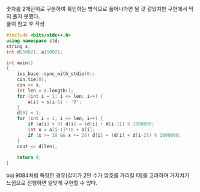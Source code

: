 숫자를 2개단위로 구분하여 확인하는 방식으로 풀어나가면 될 것 같았지만 구현에서 막혀 풀지 못했다.  
풀이 참고 후 작성
```c++
#include <bits/stdc++.h>
using namespace std;
string s;
int d[5002], a[5002];

int main()
{
    ios_base::sync_with_stdio(0);
    cin.tie(0);
    cin >> s;
    int len = s.length();
    for (int i = 1; i <= len; i++) {
        a[i] = s[i-1] - '0';
    }
    d[0] = 1;
    for (int i = 1; i <= len; i++) {
        if (a[i] > 0) d[i] = (d[i] + d[i-1]) % 1000000;
        int x = a[i-1]*10 + a[i];
        if (x >= 10 && x <= 26) d[i] = (d[i] + d[i-2]) % 1000000;
    }
    cout << d[len];
    
    return 0;
}
```
boj 9084처럼 특정한 경우(길이가 2인 수가 암호를 가리킬 때)를 고려하며 가지치기 느낌으로 진행하면 알맞게 구현할 수 있다.
